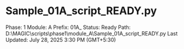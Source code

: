 # Sample_01A_script_READY.py

Phase: 1
Module: A
Prefix: 01A_
Status: Ready
Path: D:\MAGIC\scripts\phase1\module_A\Sample_01A_script_READY.py
Last Updated: July 28, 2025 3:30 PM (GMT+5:30)
